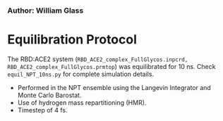 ### Author: William Glass

# Equilibration Protocol

The RBD:ACE2 system (`RBD_ACE2_complex_FullGlycos.inpcrd, RBD_ACE2_complex_FullGlycos.prmtop`) was equilibrated for 10 ns. Check `equil_NPT_10ns.py` for complete simulation details.

* Performed in the NPT ensemble using the Langevin Integrator and Monte Carlo Barostat.
* Use of hydrogen mass repartitioning (HMR). 
* Timestep of 4 fs.
